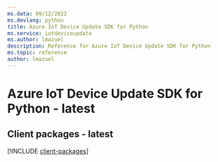 ```yaml
---
ms.data: 09/12/2022
ms.devlang: python
title: Azure IoT Device Update SDK for Python
ms.service: iotdeviceupdate
ms.author: lmazuel
description: Reference for Azure IoT Device Update SDK for Python
ms.topic: reference
author: lmazuel
---
```

# Azure IoT Device Update SDK for Python - latest

## Client packages - latest
[!INCLUDE [client-packages](iot-device-update-client-index.md)]